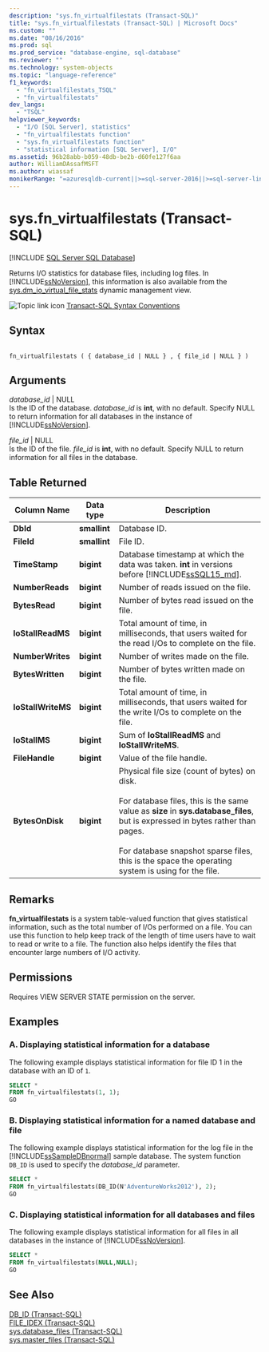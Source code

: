 ```yaml
---
description: "sys.fn_virtualfilestats (Transact-SQL)"
title: "sys.fn_virtualfilestats (Transact-SQL) | Microsoft Docs"
ms.custom: ""
ms.date: "08/16/2016"
ms.prod: sql
ms.prod_service: "database-engine, sql-database"
ms.reviewer: ""
ms.technology: system-objects
ms.topic: "language-reference"
f1_keywords: 
  - "fn_virtualfilestats_TSQL"
  - "fn_virtualfilestats"
dev_langs: 
  - "TSQL"
helpviewer_keywords: 
  - "I/O [SQL Server], statistics"
  - "fn_virtualfilestats function"
  - "sys.fn_virtualfilestats function"
  - "statistical information [SQL Server], I/O"
ms.assetid: 96b28abb-b059-48db-be2b-d60fe127f6aa
author: WilliamDAssafMSFT
ms.author: wiassaf
monikerRange: "=azuresqldb-current||>=sql-server-2016||>=sql-server-linux-2017||=azuresqldb-mi-current"
---
```

# sys.fn_virtualfilestats (Transact-SQL)
[!INCLUDE [SQL Server SQL Database](../../includes/applies-to-version/sql-asdb.md)]

  Returns I/O statistics for database files, including log files. In [!INCLUDE[ssNoVersion](../../includes/ssnoversion-md.md)], this information is also available from the [sys.dm_io_virtual_file_stats](../../relational-databases/system-dynamic-management-views/sys-dm-io-virtual-file-stats-transact-sql.md) dynamic management view.  

 ![Topic link icon](../../database-engine/configure-windows/media/topic-link.gif "Topic link icon") [Transact-SQL Syntax Conventions](../../t-sql/language-elements/transact-sql-syntax-conventions-transact-sql.md)  
  
## Syntax  
  
```  
  
fn_virtualfilestats ( { database_id | NULL } , { file_id | NULL } )  
```  
  
## Arguments  
 *database_id* | NULL  
 Is the ID of the database. *database_id* is **int**, with no default. Specify NULL to return information for all databases in the instance of [!INCLUDE[ssNoVersion](../../includes/ssnoversion-md.md)].  
  
 *file_id* | NULL  
 Is the ID of the file. *file_id* is **int**, with no default. Specify NULL to return information for all files in the database.  
  
## Table Returned  
  
|Column Name|Data type|Description|  
|-----------------|---------------|-----------------|  
|**DbId**|**smallint**|Database ID.|  
|**FileId**|**smallint**|File ID.|  
|**TimeStamp**|**bigint**|Database timestamp at which the data was taken. **int** in versions before [!INCLUDE[ssSQL15_md](../../includes/sssql15-md.md)]. |  
|**NumberReads**|**bigint**|Number of reads issued on the file.|  
|**BytesRead**|**bigint**|Number of bytes read issued on the file.|  
|**IoStallReadMS**|**bigint**|Total amount of time, in milliseconds, that users waited for the read I/Os to complete on the file.|  
|**NumberWrites**|**bigint**|Number of writes made on the file.|  
|**BytesWritten**|**bigint**|Number of bytes written made on the file.|  
|**IoStallWriteMS**|**bigint**|Total amount of time, in milliseconds, that users waited for the write I/Os to complete on the file.|  
|**IoStallMS**|**bigint**|Sum of **IoStallReadMS** and **IoStallWriteMS**.|  
|**FileHandle**|**bigint**|Value of the file handle.|  
|**BytesOnDisk**|**bigint**|Physical file size (count of bytes) on disk.<br /><br /> For database files, this is the same value as **size** in **sys.database_files**, but is expressed in bytes rather than pages.<br /><br /> For database snapshot sparse files, this is the space the operating system is using for the file.|  
  
## Remarks  
 **fn_virtualfilestats** is a system table-valued function that gives statistical information, such as the total number of I/Os performed on a file. You can use this function to help keep track of the length of time users have to wait to read or write to a file. The function also helps identify the files that encounter large numbers of I/O activity.  
  
## Permissions  
 Requires VIEW SERVER STATE permission on the server.  
  
## Examples  
  
### A. Displaying statistical information for a database  
 The following example displays statistical information for file ID 1 in the database with an ID of `1`.  
  
```sql  
SELECT *  
FROM fn_virtualfilestats(1, 1);  
GO  
```  
  
### B. Displaying statistical information for a named database and file  
 The following example displays statistical information for the log file in the [!INCLUDE[ssSampleDBnormal](../../includes/sssampledbnormal-md.md)] sample database. The system function `DB_ID` is used to specify the *database_id* parameter.  
  
```sql  
SELECT *  
FROM fn_virtualfilestats(DB_ID(N'AdventureWorks2012'), 2);  
GO  
```  
  
### C. Displaying statistical information for all databases and files  
 The following example displays statistical information for all files in all databases in the instance of [!INCLUDE[ssNoVersion](../../includes/ssnoversion-md.md)].  
  
```sql  
SELECT *  
FROM fn_virtualfilestats(NULL,NULL);  
GO  
```  
  
## See Also  
 [DB_ID &#40;Transact-SQL&#41;](../../t-sql/functions/db-id-transact-sql.md)   
 [FILE_IDEX &#40;Transact-SQL&#41;](../../t-sql/functions/file-idex-transact-sql.md)   
 [sys.database_files &#40;Transact-SQL&#41;](../../relational-databases/system-catalog-views/sys-database-files-transact-sql.md)   
 [sys.master_files &#40;Transact-SQL&#41;](../../relational-databases/system-catalog-views/sys-master-files-transact-sql.md)  
  
  
